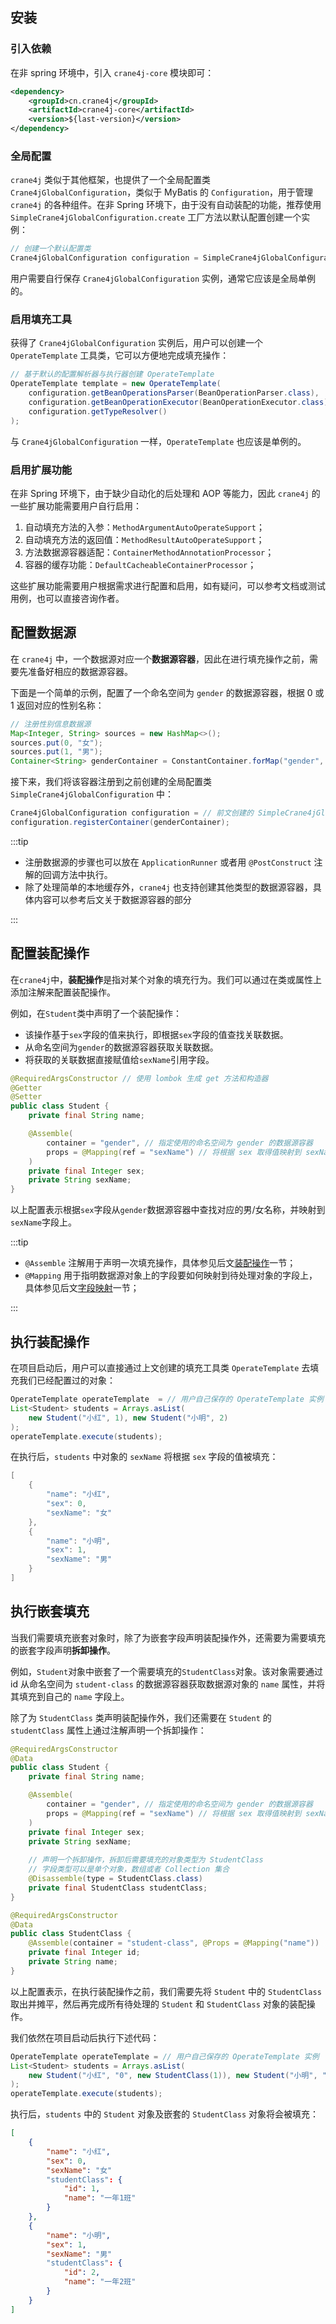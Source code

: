 ## 安装

### 引入依赖

在非 spring 环境中，引入 `crane4j-core` 模块即可：

~~~xml
<dependency>
    <groupId>cn.crane4j</groupId>
    <artifactId>crane4j-core</artifactId>
    <version>${last-version}</version>
</dependency>
~~~

### 全局配置

`crane4j` 类似于其他框架，也提供了一个全局配置类 `Crane4jGlobalConfiguration`，类似于 MyBatis 的 `Configuration`，用于管理 `crane4j` 的各种组件。在非 Spring 环境下，由于没有自动装配的功能，推荐使用 `SimpleCrane4jGlobalConfiguration.create` 工厂方法以默认配置创建一个实例：

```java
// 创建一个默认配置类
Crane4jGlobalConfiguration configuration = SimpleCrane4jGlobalConfiguration.create();
```

用户需要自行保存 `Crane4jGlobalConfiguration` 实例，通常它应该是全局单例的。

### 启用填充工具

获得了 `Crane4jGlobalConfiguration` 实例后，用户可以创建一个 `OperateTemplate` 工具类，它可以方便地完成填充操作：

```java
// 基于默认的配置解析器与执行器创建 OperateTemplate
OperateTemplate template = new OperateTemplate(
    configuration.getBeanOperationsParser(BeanOperationParser.class),
    configuration.getBeanOperationExecutor(BeanOperationExecutor.class),
    configuration.getTypeResolver()
);
```

与 `Crane4jGlobalConfiguration` 一样，`OperateTemplate` 也应该是单例的。

### 启用扩展功能

在非 Spring 环境下，由于缺少自动化的后处理和 AOP 等能力，因此 `crane4j` 的一些扩展功能需要用户自行启用：

1. 自动填充方法的入参：`MethodArgumentAutoOperateSupport`；
2. 自动填充方法的返回值：`MethodResultAutoOperateSupport`；
3. 方法数据源容器适配：`ContainerMethodAnnotationProcessor`；
4. 容器的缓存功能：`DefaultCacheableContainerProcessor`；

这些扩展功能需要用户根据需求进行配置和启用，如有疑问，可以参考文档或测试用例，也可以直接咨询作者。

## 配置数据源

在 `crane4j` 中，一个数据源对应一个**数据源容器**，因此在进行填充操作之前，需要先准备好相应的数据源容器。

下面是一个简单的示例，配置了一个命名空间为 `gender` 的数据源容器，根据 0 或 1 返回对应的性别名称：

```java
// 注册性别信息数据源
Map<Integer, String> sources = new HashMap<>();
sources.put(0, "女");
sources.put(1, "男");
Container<String> genderContainer = ConstantContainer.forMap("gender", sources);
```

接下来，我们将该容器注册到之前创建的全局配置类 `SimpleCrane4jGlobalConfiguration` 中：

```java
Crane4jGlobalConfiguration configuration = // 前文创建的 SimpleCrane4jGlobalConfiguration 实例
configuration.registerContainer(genderContainer);
```

:::tip
- 注册数据源的步骤也可以放在 `ApplicationRunner` 或者用 `@PostConstruct` 注解的回调方法中执行。
- 除了处理简单的本地缓存外，`crane4j` 也支持创建其他类型的数据源容器，具体内容可以参考后文关于数据源容器的部分

:::

## 配置装配操作

在`crane4j`中，**装配操作**是指对某个对象的填充行为。我们可以通过在类或属性上添加注解来配置装配操作。

例如，在`Student`类中声明了一个装配操作：

- 该操作基于`sex`字段的值来执行，即根据`sex`字段的值查找关联数据。
- 从命名空间为`gender`的数据源容器获取关联数据。
- 将获取的关联数据直接赋值给`sexName`引用字段。

~~~java
@RequiredArgsConstructor // 使用 lombok 生成 get 方法和构造器
@Getter
@Setter
public class Student {
    private final String name;

    @Assemble(
        container = "gender", // 指定使用的命名空间为 gender 的数据源容器
        props = @Mapping(ref = "sexName") // 将根据 sex 取得值映射到 sexName 上
    )
    private final Integer sex;
    private String sexName;
}
~~~

以上配置表示根据`sex`字段从`gender`数据源容器中查找对应的男/女名称，并映射到`sexName`字段上。

:::tip

- `@Assemble` 注解用于声明一次填充操作，具体参见后文[装配操作](./../operation/3.1.声明装配操作.md)一节；
- `@Mapping` 用于指明数据源对象上的字段要如何映射到待处理对象的字段上，具体参见后文[字段映射](./../operation/3.4.配置字段映射.md)一节；

:::

## 执行装配操作

在项目启动后，用户可以直接通过上文创建的填充工具类 `OperateTemplate` 去填充我们已经配置过的对象：

~~~java
OperateTemplate operateTemplate  = // 用户自己保存的 OperateTemplate 实例
List<Student> students = Arrays.asList(
    new Student("小红", 1), new Student("小明", 2)
);
operateTemplate.execute(students);
~~~

在执行后，`students` 中对象的 `sexName` 将根据 `sex` 字段的值被填充：

~~~java
[
    {
        "name": "小红",
        "sex": 0,
        "sexName": "女"
    },
    {
        "name": "小明",
        "sex": 1,
        "sexName": "男"
    }
]
~~~

## 执行嵌套填充

当我们需要填充嵌套对象时，除了为嵌套字段声明装配操作外，还需要为需要填充的嵌套字段声明**拆卸操作**。

例如，`Student`对象中嵌套了一个需要填充的`StudentClass`对象。该对象需要通过 id 从命名空间为 `student-class` 的数据源容器获取数据源对象的 `name` 属性，并将其填充到自己的 `name` 字段上。

除了为 `StudentClass` 类声明装配操作外，我们还需要在 `Student` 的 `studentClass` 属性上通过注解声明一个拆卸操作：

~~~java
@RequiredArgsConstructor
@Data
public class Student {
    private final String name;

    @Assemble(
        container = "gender", // 指定使用的命名空间为 gender 的数据源容器
        props = @Mapping(ref = "sexName") // 将根据 sex 取得值映射到 sexName 上
    )
    private final Integer sex;
    private String sexName;
    
    // 声明一个拆卸操作，拆卸后需要填充的对象类型为 StudentClass
    // 字段类型可以是单个对象，数组或者 Collection 集合
    @Disassemble(type = StudentClass.class)
    private final StudentClass studentClass; 
}

@RequiredArgsConstructor
@Data
public class StudentClass {
    @Assemble(container = "student-class", @Props = @Mapping("name"))
    private final Integer id;
    private String name;
}
~~~

以上配置表示，在执行装配操作之前，我们需要先将 `Student` 中的 `StudentClass` 取出并摊平，然后再完成所有待处理的 `Student` 和 `StudentClass` 对象的装配操作。

我们依然在项目启动后执行下述代码：

~~~java
OperateTemplate operateTemplate = // 用户自己保存的 OperateTemplate 实例
List<Student> students = Arrays.asList(
    new Student("小红", "0", new StudentClass(1)), new Student("小明", "1", new StudentClass(2))
);
operateTemplate.execute(students);
~~~

执行后，`students` 中的 `Student` 对象及嵌套的 `StudentClass` 对象将会被填充：

~~~json
[
    {
        "name": "小红",
        "sex": 0,
        "sexName": "女"
        "studentClass": {
            "id": 1,
            "name": "一年1班"
        }
    },
    {
        "name": "小明",
        "sex": 1,
        "sexName": "男"
        "studentClass": {
            "id": 2,
            "name": "一年2班"
        }
    }
]
~~~